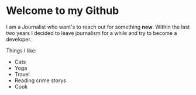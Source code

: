 # Welcome to my Github

I am a Journalist who want's to reach out for something **new**. Within the last two years I decided to leave journalism for a while and try to become a developer. 

Things I like:
- Cats
- Yoga
- Travel
- Reading crime storys
- Cook


